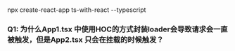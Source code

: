 ###
npx create-react-app ts-with-react --typescript

### Q1: 为什么App1.tsx 中使用HOC的方式封装loader会导致请求会一直被触发，但是App2.tsx 只会在挂载的时候触发？